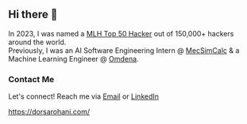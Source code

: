   <!---
<div align = "center">
<p align="center">
  <img height="165" src="https://github-readme-stats.vercel.app/api?username=DorsaRoh&&show_icons=true&theme=algolia" alt="Github Stats" />
  <img src="https://github-readme-stats.vercel.app/api/top-langs/?username=DorsaRoh&layout=compact&theme=algolia" alt="Top Languages" />
</div>--->


## Hi there 👋

In 2023, I was named a <a href="https://top.mlh.io/2023/profiles/dorsa-rohani">MLH Top 50 Hacker</a> out of 150,000+ hackers around the world. 
<br>
Previously, I was an AI Software Engineering Intern @ <a href="https://mecsimcalc.com/">MecSimCalc</a> & a Machine Learning Engineer @ <a href="https://omdena.com/">Omdena</a>.
<!---
### What I'm Currently Working On
- Building Neural Networks from scratch
- Experimenting with Deep Learning and AGI
- Brainstorming startup ideas
--->
### Contact Me
Let's connect! Reach me via [Email](dorsa.rohani@gmail.com) or [LinkedIn](https://www.linkedin.com/in/dorsarohani/)

https://dorsarohani.com/

<div align = "left">
<img src="https://komarev.com/ghpvc/?username=DorsaRoh&style=flat-square&color=blue" alt=""/>
</div>
